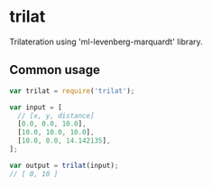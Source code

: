# trilat

Trilateration using 'ml-levenberg-marquardt' library.

## Common usage

```javascript
var trilat = require('trilat');

var input = [
  // [x, y, distance]
  [0.0, 0.0, 10.0],
  [10.0, 10.0, 10.0],
  [10.0, 0.0, 14.142135],
];

var output = trilat(input);
// [ 0, 10 ]
```
